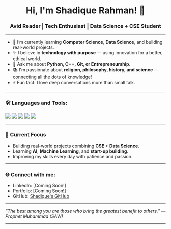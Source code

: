 <h1 align="center">Hi, I'm Shadique Rahman! 👋</h1>
<h3 align="center">Avid Reader | Tech Enthusiast | Data Science + CSE Student</h3>

---

- 🌱 I’m currently learning **Computer Science**, **Data Science**, and building real-world projects.
- ✨ I believe in **technology with purpose** — using innovation for a better, ethical world.
- 💬 Ask me about **Python, C++, Git, or Entrepreneurship**.
- 📚 I'm passionate about **religion, philosophy, history, and science** — connecting all the dots of knowledge!
- ⚡ Fun fact: I love deep conversations more than small talk.

---

### 🛠️ Languages and Tools:
<p align="left">
  <img src="https://img.shields.io/badge/Python-3776AB?style=for-the-badge&logo=python&logoColor=white" />
  <img src="https://img.shields.io/badge/C++-00599C?style=for-the-badge&logo=c%2B%2B&logoColor=white" />
  <img src="https://img.shields.io/badge/Git-F05032?style=for-the-badge&logo=git&logoColor=white" />
  <img src="https://img.shields.io/badge/GitHub-181717?style=for-the-badge&logo=github&logoColor=white" />
  <img src="https://img.shields.io/badge/SQL-4479A1?style=for-the-badge&logo=postgresql&logoColor=white" />
</p>

---

### 🚀 Current Focus
- Building real-world projects combining **CSE + Data Science**.
- Learning **AI**, **Machine Learning**, and **start-up building**.
- Improving my skills every day with patience and passion.

---

### 🌐 Connect with me:
- LinkedIn: [Coming Soon!]
- Portfolio: [Coming Soon!]
- GitHub: [Shadique's GitHub](https://github.com/Cosmos-4)

---

_“The best among you are those who bring the greatest benefit to others.” — Prophet Muhammad (SAW)_

---
